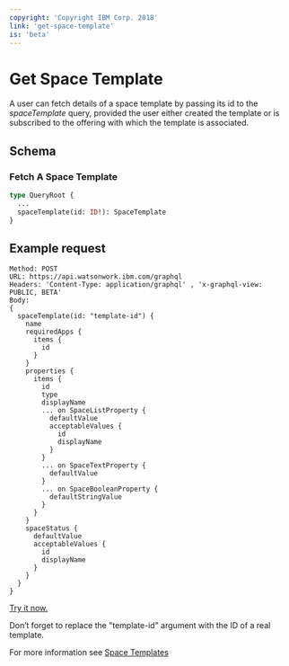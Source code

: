 ```yaml
---
copyright: 'Copyright IBM Corp. 2018'
link: 'get-space-template'
is: 'beta'
---
```


# Get Space Template

A user can fetch details of a space template by passing its id to the _spaceTemplate_ query, provided the user either created
the template or is subscribed to the offering with which the template is associated.

## Schema

### Fetch A Space Template

```graphql
type QueryRoot {
  ...
  spaceTemplate(id: ID!): SpaceTemplate
}
```

## Example request

~~~~
Method: POST
URL: https://api.watsonwork.ibm.com/graphql
Headers: 'Content-Type: application/graphql' , 'x-graphql-view: PUBLIC, BETA'
Body:
{
  spaceTemplate(id: "template-id") {
    name
    requiredApps {
      items {
        id
      }
    }
    properties {
      items {
        id
        type
        displayName
        ... on SpaceListProperty {
          defaultValue
          acceptableValues {
            id
            displayName
          }
        }
        ... on SpaceTextProperty {
          defaultValue
        }
        ... on SpaceBooleanProperty {
          defaultStringValue
        }
      }
    }
    spaceStatus {
      defaultValue
      acceptableValues {
        id
        displayName
      }
    }
  }
}
~~~~

<div class="try-it-now">
  <a href="https://developer.watsonwork.ibm.com/tools/graphql?query=%7B%0A%20%20spaceTemplate(id:%20%22template-id%22)%20%7B%0A%20%20%20%20name%0A%20%20%20%20requiredApps%20%7B%0A%20%20%20%20%20%20items%20%7B%0A%20%20%20%20%20%20%20%20id%0A%20%20%20%20%20%20%7D%0A%20%20%20%20%7D%0A%20%20%20%20properties%20%7B%0A%20%20%20%20%20%20items%20%7B%0A%20%20%20%20%20%20%20%20id%0A%20%20%20%20%20%20%20%20type%0A%20%20%20%20%20%20%20%20displayName%0A%20%20%20%20%20%20%20%20...%20on%20SpaceListProperty%20%7B%0A%20%20%20%20%20%20%20%20%20%20defaultValue%0A%20%20%20%20%20%20%20%20%20%20acceptableValues%20%7B%0A%20%20%20%20%20%20%20%20%20%20%20%20id%0A%20%20%20%20%20%20%20%20%20%20%20%20displayName%0A%20%20%20%20%20%20%20%20%20%20%7D%0A%20%20%20%20%20%20%20%20%7D%0A%20%20%20%20%20%20%20%20...%20on%20SpaceTextProperty%20%7B%0A%20%20%20%20%20%20%20%20%20%20defaultValue%0A%20%20%20%20%20%20%20%20%7D%0A%20%20%20%20%20%20%20%20...%20on%20SpaceBooleanProperty%20%7B%0A%20%20%20%20%20%20%20%20%20%20defaultStringValue%0A%20%20%20%20%20%20%20%20%7D%0A%20%20%20%20%20%20%7D%0A%20%20%20%20%7D%0A%20%20%20%20spaceStatus%20%7B%0A%20%20%20%20%20%20defaultValue%0A%20%20%20%20%20%20acceptableValues%20%7B%0A%20%20%20%20%20%20%20%20id%0A%20%20%20%20%20%20%20%20displayName%0A%20%20%20%20%20%20%7D%0A%20%20%20%20%7D%0A%20%20%7D%0A%7D" target="_blank">Try it now.</a>
</div>

Don’t forget to replace the "template-id" argument with the ID of a real template.

For more information see [Space Templates](../guides/V1_space_template_main.md)
